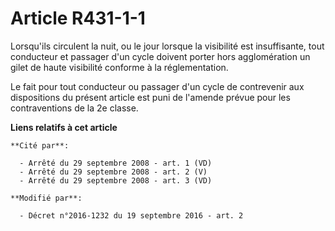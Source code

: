 # Article R431-1-1

Lorsqu'ils circulent la nuit, ou le jour lorsque la visibilité est insuffisante, tout conducteur et passager d'un cycle
doivent porter hors agglomération un gilet de haute visibilité conforme à la réglementation. 

Le fait pour tout conducteur ou passager d'un cycle de contrevenir aux dispositions du présent article est puni de l'amende
prévue pour les contraventions de la 2e classe.

**Liens relatifs à cet article**

	**Cité par**:

	  - Arrêté du 29 septembre 2008 - art. 1 (VD)
	  - Arrêté du 29 septembre 2008 - art. 2 (V)
	  - Arrêté du 29 septembre 2008 - art. 3 (VD)

	**Modifié par**:

	  - Décret n°2016-1232 du 19 septembre 2016 - art. 2
